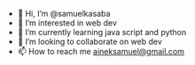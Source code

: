 - 👋 Hi, I’m @samuelkasaba
- 👀 I’m interested in web dev
- 🌱 I’m currently learning java script and python
- 💞️ I’m looking to collaborate on web dev
- 📫 How to reach me aineksamuel@gmail.com

<!---
samuelkasaba/samuelkasaba is a ✨ special ✨ repository because its `README.md` (this file) appears on your GitHub profile.
You can click the Preview link to take a look at your changes.
--->
